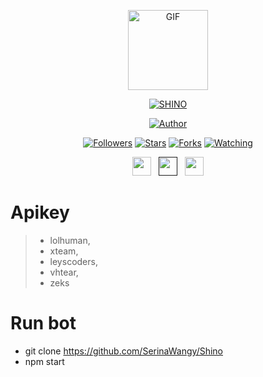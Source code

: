 <p align="center">
<img src="https://media.giphy.com/media/4dM1U76aAQ3dbE6bc3/giphy.gif" alt="GIF" width="128" height="128"/>
</p>
<p align="center">
<a href="#"><img title="SHINO" src="https://img.shields.io/badge/SHINO-BOT-green?colorA=%23ff0000&colorB=%23017e40&style=for-the-badge"></a>
</p>
<p align="center">
<a href="https://github.com/SerinaWangy"><img title="Author" src="https://img.shields.io/badge/Wira-orange.svg?style=for-the-badge&logo=github"></a>
</p>
<p align="center">
<a href="https://github.com/SerinaWangy/followers"><img title="Followers" src="https://img.shields.io/github/followers/SerinaWangy?color=blue&style=flat-square"></a>
<a href="https://github.com/SerinaWangy/Shino/stargazers/"><img title="Stars" src="https://img.shields.io/github/stars/SerinaWangy/Shino?color=blue&style=flat-square"></a>
<a href="https://github.com/SerinaWangy/Shino/network/members"><img title="Forks" src="https://img.shields.io/github/forks/SerinaWangy/Shino?color=blue&style=flat-square"></a>
<a href="https://github.com/SerinaWangy/Shino/watchers"><img title="Watching" src="https://img.shields.io/github/watchers/SerinaWangy/Shino?label=Watchers&color=blue&style=flat-square"></a>
</p>
<p align='center'>
   <a href="https://twitter.com/WiraShn?t=Su5sCAARYQhoeRBLcJkGhA&s=09"><img height="30" src="https://telegra.ph/file/61c739abe39df12574b75.jpg"></a>&nbsp;&nbsp;
   <a href=""><img height="30" src=""></a>&nbsp;&nbsp;
   <a href="https://instagram.com/dryflow.r"><img height="30" src="https://telegra.ph/file/eb754eb0d61c8114ac7f3.jpg"></a>
</P>


# Apikey
>- lolhuman,
>- xteam,
>- leyscoders,
>- vhtear,
>- zeks

# Run bot

- git clone https://github.com/SerinaWangy/Shino
- npm start




